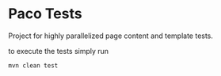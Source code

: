 Paco Tests
==========
Project for highly parallelized page content and template tests.

to execute the tests simply run
	
	mvn clean test
